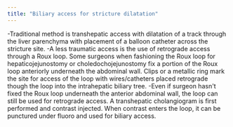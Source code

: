```yaml
---
title: "Biliary access for stricture dilatation"
---
```

-Traditional method is transhepatic access with dilatation of a track through the liver parenchyma with placement of a balloon catheter across the stricture site.
-A less traumatic access is the use of retrograde access through a Roux loop. Some surgeons when fashioning the Roux loop for hepaticojejunostomy or choledochojejunostomy fix a portion of the Roux loop anteriorly underneath the abdominal wall. Clips or a metallic ring mark the site for access of the loop with wires/catheters placed retrograde though the loop into the intrahepatic biliary tree.
-Even if surgeon hasn't fixed the Roux loop underneath the anterior abdominal wall, the loop can still be used for retrograde access. A transhepatic cholangiogram is first performed and contrast injected. When contrast enters the loop, it can be punctured under fluoro and used for biliary access.

